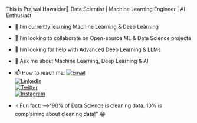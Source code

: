 This is Prajwal Hawaldar👋
Data Scientist | Machine Learning Engineer | AI Enthusiast


- 🌱 I’m currently learning Machine Learning & Deep Learning
- 👯 I’m looking to collaborate on Open-source ML & Data Science projects 
- 🤔 I’m looking for help with Advanced Deep Learning & LLMs
- 💬 Ask me about Machine Learning, Deep Learning & AI 
- 📫 How to reach me:
   [![Email](https://img.shields.io/badge/Email-D14836?style=for-the-badge&logo=gmail&logoColor=white)](mailto:prajwalhawaldar2@gmail.com)  
   [![LinkedIn](https://img.shields.io/badge/LinkedIn-0A66C2?style=for-the-badge&logo=linkedin&logoColor=white)](https://linkedin.com/in/prajwal-hawaldar-190197279)  
   [![Twitter](https://img.shields.io/badge/Twitter-1DA1F2?style=for-the-badge&logo=twitter&logoColor=white)](https://twitter.com/pr51283)  
   [![Instagram](https://img.shields.io/badge/Instagram-E4405F?style=for-the-badge&logo=instagram&logoColor=white)](https://instagram.com/its_prajwal_100412)  

- ⚡ Fun fact:
   -->"90% of Data Science is cleaning data, 10% is complaining about cleaning data!" 😂  
